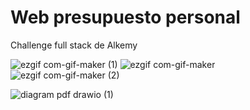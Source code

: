 # Web presupuesto personal

Challenge full stack de Alkemy

![ezgif com-gif-maker (1)](https://user-images.githubusercontent.com/65172128/136711227-7b17b934-d7a4-4a1e-b777-82df77ac6f6f.gif) 
![ezgif com-gif-maker](https://user-images.githubusercontent.com/65172128/136711277-2e3d8a54-6d5a-47f3-880b-2a4abe761557.gif)
![ezgif com-gif-maker (2)](https://user-images.githubusercontent.com/65172128/136711392-f4c0f66e-7bf0-4869-9adc-502fae4cfb5d.gif)

![diagram pdf drawio (1)](https://user-images.githubusercontent.com/65172128/136712301-1c258d52-8067-4844-a36b-61890e4d8485.png)
